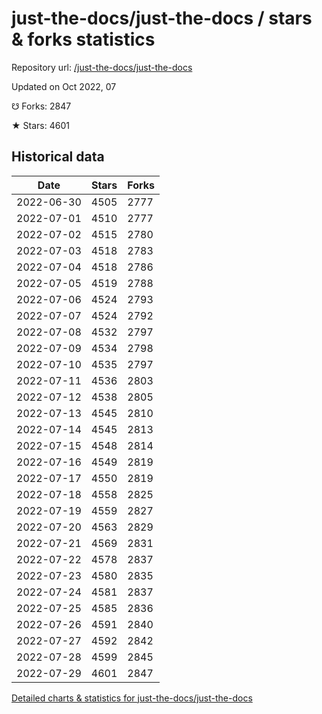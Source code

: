 # just-the-docs/just-the-docs / stars & forks statistics

Repository url: [/just-the-docs/just-the-docs](https://github.com/just-the-docs/just-the-docs)

Updated on Oct 2022, 07

☋ Forks: 2847

★ Stars: 4601

## Historical data
| Date | Stars | Forks |
|------|-------|-------|
| 2022-06-30 | 4505 | 2777 | 
| 2022-07-01 | 4510 | 2777 | 
| 2022-07-02 | 4515 | 2780 | 
| 2022-07-03 | 4518 | 2783 | 
| 2022-07-04 | 4518 | 2786 | 
| 2022-07-05 | 4519 | 2788 | 
| 2022-07-06 | 4524 | 2793 | 
| 2022-07-07 | 4524 | 2792 | 
| 2022-07-08 | 4532 | 2797 | 
| 2022-07-09 | 4534 | 2798 | 
| 2022-07-10 | 4535 | 2797 | 
| 2022-07-11 | 4536 | 2803 | 
| 2022-07-12 | 4538 | 2805 | 
| 2022-07-13 | 4545 | 2810 | 
| 2022-07-14 | 4545 | 2813 | 
| 2022-07-15 | 4548 | 2814 | 
| 2022-07-16 | 4549 | 2819 | 
| 2022-07-17 | 4550 | 2819 | 
| 2022-07-18 | 4558 | 2825 | 
| 2022-07-19 | 4559 | 2827 | 
| 2022-07-20 | 4563 | 2829 | 
| 2022-07-21 | 4569 | 2831 | 
| 2022-07-22 | 4578 | 2837 | 
| 2022-07-23 | 4580 | 2835 | 
| 2022-07-24 | 4581 | 2837 | 
| 2022-07-25 | 4585 | 2836 | 
| 2022-07-26 | 4591 | 2840 | 
| 2022-07-27 | 4592 | 2842 | 
| 2022-07-28 | 4599 | 2845 | 
| 2022-07-29 | 4601 | 2847 | 


[Detailed charts & statistics for just-the-docs/just-the-docs](https://reviewgithub.com/rep/just-the-docs/just-the-docs)
